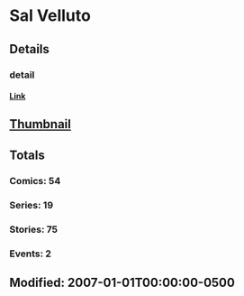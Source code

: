 # Sal  Velluto 
## Details
### detail
#### [Link](http://marvel.com/comics/creators/960/sal_velluto?utm_campaign=apiRef&utm_source=225578a89fc76f3d20fbffda5d17a88d)
## [Thumbnail](http://i.annihil.us/u/prod/marvel/i/mg/d/40/4bc5e6e78e6d7.jpg)
## Totals
### Comics: 54
### Series: 19
### Stories: 75
### Events: 2
## Modified: 2007-01-01T00:00:00-0500